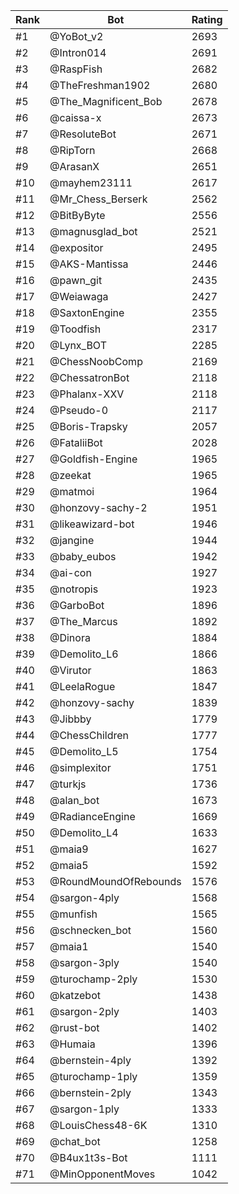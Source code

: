 Rank|Bot|Rating
---|---|---
#1|@YoBot_v2|2693
#2|@Intron014|2691
#3|@RaspFish|2682
#4|@TheFreshman1902|2680
#5|@The_Magnificent_Bob|2678
#6|@caissa-x|2673
#7|@ResoluteBot|2671
#8|@RipTorn|2668
#9|@ArasanX|2651
#10|@mayhem23111|2617
#11|@Mr_Chess_Berserk|2562
#12|@BitByByte|2556
#13|@magnusglad_bot|2521
#14|@expositor|2495
#15|@AKS-Mantissa|2446
#16|@pawn_git|2435
#17|@Weiawaga|2427
#18|@SaxtonEngine|2355
#19|@Toodfish|2317
#20|@Lynx_BOT|2285
#21|@ChessNoobComp|2169
#22|@ChessatronBot|2118
#23|@Phalanx-XXV|2118
#24|@Pseudo-0|2117
#25|@Boris-Trapsky|2057
#26|@FataliiBot|2028
#27|@Goldfish-Engine|1965
#28|@zeekat|1965
#29|@matmoi|1964
#30|@honzovy-sachy-2|1951
#31|@likeawizard-bot|1946
#32|@jangine|1944
#33|@baby_eubos|1942
#34|@ai-con|1927
#35|@notropis|1923
#36|@GarboBot|1896
#37|@The_Marcus|1892
#38|@Dinora|1884
#39|@Demolito_L6|1866
#40|@Virutor|1863
#41|@LeelaRogue|1847
#42|@honzovy-sachy|1839
#43|@Jibbby|1779
#44|@ChessChildren|1777
#45|@Demolito_L5|1754
#46|@simplexitor|1751
#47|@turkjs|1736
#48|@alan_bot|1673
#49|@RadianceEngine|1669
#50|@Demolito_L4|1633
#51|@maia9|1627
#52|@maia5|1592
#53|@RoundMoundOfRebounds|1576
#54|@sargon-4ply|1568
#55|@munfish|1565
#56|@schnecken_bot|1560
#57|@maia1|1540
#58|@sargon-3ply|1540
#59|@turochamp-2ply|1530
#60|@katzebot|1438
#61|@sargon-2ply|1403
#62|@rust-bot|1402
#63|@Humaia|1396
#64|@bernstein-4ply|1392
#65|@turochamp-1ply|1359
#66|@bernstein-2ply|1343
#67|@sargon-1ply|1333
#68|@LouisChess48-6K|1310
#69|@chat_bot|1258
#70|@B4ux1t3s-Bot|1111
#71|@MinOpponentMoves|1042
